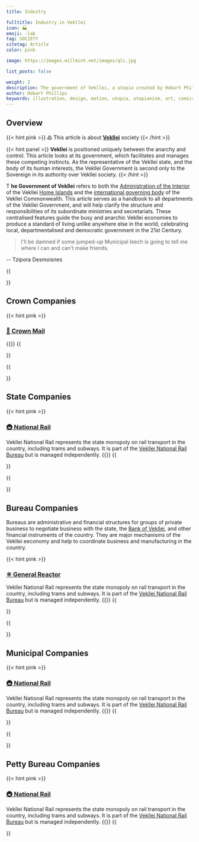 ```yaml
---
title: Industry

fulltitle: Industry in Vekllei
icon: 🏭
emoji: -lab
tag: SOCIETY
sitetag: Article
color: pink

image: https://images.millmint.net/images/qlc.jpg

list_posts: false

weight: 2
description: The government of Vekllei, a utopia created by Hobart Phillips.
author: Hobart Phillips
keywords: illustration, design, motion, utopia, utopianism, art, comics, comic, hobart, phillips, vekllei, millmint
---
```


## Overview
{{< hint pink >}}
߷ This article is about [**Vekllei**](/utopia/vekllei) society
{{< /hint >}}

{{< hint panel >}}
**Vekllei** is positioned uniquely between the anarchy and control. This article looks at its government, which facilitates and manages these competing instincts. As the representative of the Vekllei state, and the body of its human interests, the Vekllei Government is second only to the Sovereign in its authority over Vekllei society.
{{< /hint >}}

<span class="fc">T</span>
**he Government of Vekllei** refers to both the [Administration of the Interior](/utopia/vekllei/society/government/#administration-of-the-interior) of the Vekllei [Home Islands](/utopia/vekllei/) and the [international governing body](/utopia/vekllei/society/government/#administration-of-the-commonwealth) of the Vekllei Commonwealth. This article serves as a handbook to all departments of the Vekllei Government, and will help clarify the structure and responsibilities of its subordinate ministries and secretariats. These centralised features guide the busy and anarchic Vekllei economies to produce a standard of living unlike anywhere else in the world, celebrating local, departmentalised and democratic government in the 21st Century.

> I'll be damned if some jumped-up Municipal leech is going to tell me where I can and can't make friends.

-- Tzipora Desmoisnes
  
{{<section>}}
## Crown Companies

{{< hint pink >}}
### [<span class="smallicon">📯</span> Crown Mail](/utopia/vekllei/society/industry/mail)
{{</hint>}}
{{</section>}}

{{<section>}}
## State Companies

{{< hint pink >}}
### [<span class="smallicon">🚇</span> National Rail](/utopia/vekllei/society/industry/rail)
Vekllei National Rail represents the state monopoly on rail transport in the country, including trams and subways. It is part of the [Vekllei National Rail Bureau](/utopia/vekllei/society/government/#vekllei-national-rail-bureau) but is managed independently.
{{</hint>}}
{{</section>}}

{{<section>}}
## Bureau Companies

Bureaus are administrative and financial structures for groups of private business to negotiate business with the state, the [Bank of Vekllei](/utopia/vekllei/society/government/#bank-of-vekllei), and other financial instruments of the country. They are major mechanisms of the Vekllei eeconomy and help to coordinate business and manufacturing in the country.

{{< hint pink >}}
### [<span class="smallicon">⚛️</span> General Reactor](/utopia/vekllei/society/industry/rail)
Vekllei National Rail represents the state monopoly on rail transport in the country, including trams and subways. It is part of the [Vekllei National Rail Bureau](/utopia/vekllei/society/government/#vekllei-national-rail-bureau) but is managed independently.
{{</hint>}}
{{</section>}}

{{<section>}}
## Municipal Companies

{{< hint pink >}}
### [<span class="smallicon">🚇</span> National Rail](/utopia/vekllei/society/industry/rail)
Vekllei National Rail represents the state monopoly on rail transport in the country, including trams and subways. It is part of the [Vekllei National Rail Bureau](/utopia/vekllei/society/government/#vekllei-national-rail-bureau) but is managed independently.
{{</hint>}}
{{</section>}}

{{<section>}}
## Petty Bureau Companies

{{< hint pink >}}
### [<span class="smallicon">🚇</span> National Rail](/utopia/vekllei/society/industry/rail)
Vekllei National Rail represents the state monopoly on rail transport in the country, including trams and subways. It is part of the [Vekllei National Rail Bureau](/utopia/vekllei/society/government/#vekllei-national-rail-bureau) but is managed independently.
{{</hint>}}
{{</section>}}

<style>
/* flags */
.row {
  display: flex;
  margin-left: auto;
  margin-right: auto;
}
.column {
  flex: 33.33%;
  padding: 10px;
}
@media (max-width: 1250px) {
  .row {
	display: none;
  }
}
<style>
.gt-container {
  display: none;
}
</style>
